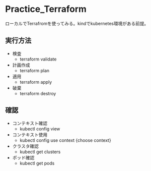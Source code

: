 # Practice_Terraform

ローカルでTerrafromを使ってみる。kindでkubernetes環境がある前提。

## 実行方法

- 検査
  - terraform validate
- 計画作成
  - terraform plan
- 適用
  - terraform apply
- 破棄
  - terraform destroy

## 確認

- コンテキスト確認
  - kubectl config view
- コンテキスト使用
  - kubectl config use context {choose context}
- クラスタ確認
  - kubectl get clusters
- ポッド確認
  - kubectl get pods

